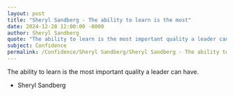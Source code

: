```yaml
---
layout: post
title: "Sheryl Sandberg - The ability to learn is the most"
date: 2024-12-28 12:00:00 -0000
author: Sheryl Sandberg
quote: "The ability to learn is the most important quality a leader can have."
subject: Confidence
permalink: /Confidence/Sheryl Sandberg/Sheryl Sandberg - The ability to learn is the most
---
```


The ability to learn is the most important quality a leader can have.

- Sheryl Sandberg
